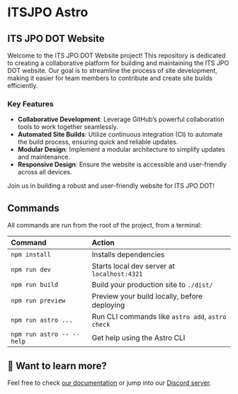 # ITSJPO Astro

## ITS JPO DOT Website

Welcome to the ITS JPO DOT Website project! This repository is dedicated to creating a collaborative platform for building and maintaining the ITS JPO DOT website. Our goal is to streamline the process of site development, making it easier for team members to contribute and create site builds efficiently.

### Key Features

- **Collaborative Development**: Leverage GitHub’s powerful collaboration tools to work together seamlessly.
- **Automated Site Builds**: Utilize continuous integration (CI) to automate the build process, ensuring quick and reliable updates.
- **Modular Design**: Implement a modular architecture to simplify updates and maintenance.
- **Responsive Design**: Ensure the website is accessible and user-friendly across all devices.

Join us in building a robust and user-friendly website for ITS JPO DOT!
## Commands

All commands are run from the root of the project, from a terminal:

| Command                   | Action                                           |
| :------------------------ | :----------------------------------------------- |
| `npm install`             | Installs dependencies                            |
| `npm run dev`             | Starts local dev server at `localhost:4321`      |
| `npm run build`           | Build your production site to `./dist/`          |
| `npm run preview`         | Preview your build locally, before deploying     |
| `npm run astro ...`       | Run CLI commands like `astro add`, `astro check` |
| `npm run astro -- --help` | Get help using the Astro CLI                     |

## 👀 Want to learn more?

Feel free to check [our documentation](https://docs.astro.build) or jump into our [Discord server](https://astro.build/chat).
